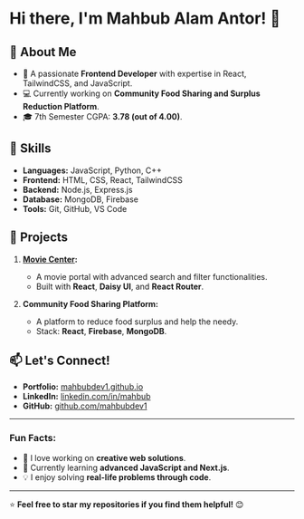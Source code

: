 # Hi there, I'm Mahbub Alam Antor! 👋

## 🚀 About Me
- 🌟 A passionate **Frontend Developer** with expertise in React, TailwindCSS, and JavaScript.
- 💻 Currently working on **Community Food Sharing and Surplus Reduction Platform**.
- 🎓 7th Semester CGPA: **3.78 (out of 4.00)**.

## 🔧 Skills
- **Languages:** JavaScript, Python, C++
- **Frontend:** HTML, CSS, React, TailwindCSS
- **Backend:** Node.js, Express.js
- **Database:** MongoDB, Firebase
- **Tools:** Git, GitHub, VS Code

## 🌟 Projects
1. **[Movie Center](https://your-project-link.com):**
   - A movie portal with advanced search and filter functionalities.
   - Built with **React**, **Daisy UI**, and **React Router**.

2. **Community Food Sharing Platform:**
   - A platform to reduce food surplus and help the needy.
   - Stack: **React**, **Firebase**, **MongoDB**.

## 📫 Let's Connect!
- **Portfolio:** [mahbubdev1.github.io](https://mahbubdev1.github.io)
- **LinkedIn:** [linkedin.com/in/mahbub](https://linkedin.com/in/mahbub)
- **GitHub:** [github.com/mahbubdev1](https://github.com/mahbubdev1)

---

### Fun Facts: 
- 🔭 I love working on **creative web solutions**.
- 🌱 Currently learning **advanced JavaScript and Next.js**.
- 💡 I enjoy solving **real-life problems through code**.

---
⭐️ **Feel free to star my repositories if you find them helpful!** 😊
